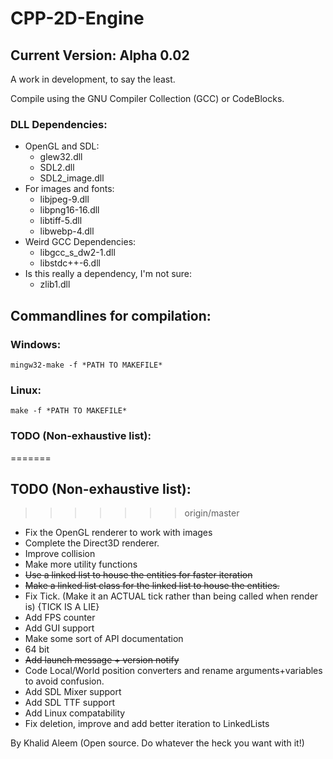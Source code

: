 # CPP-2D-Engine
## Current Version: Alpha 0.02
A work in development, to say the least.

Compile using the GNU Compiler Collection (GCC) or CodeBlocks.

### DLL Dependencies:
- OpenGL and SDL:
  - glew32.dll
  - SDL2.dll
  - SDL2_image.dll
- For images and fonts:
  - libjpeg-9.dll
  - libpng16-16.dll
  - libtiff-5.dll
  - libwebp-4.dll
- Weird GCC Dependencies:
  - libgcc_s_dw2-1.dll
  - libstdc++-6.dll
- Is this really a dependency, I'm not sure:
  - zlib1.dll
  
## Commandlines for compilation:
### Windows:
	mingw32-make -f *PATH TO MAKEFILE*
### Linux:
	make -f *PATH TO MAKEFILE*
	
### TODO (Non-exhaustive list):
=======

## TODO (Non-exhaustive list):
>>>>>>> origin/master
- Fix the OpenGL renderer to work with images
- Complete the Direct3D renderer.
- Improve collision
- Make more utility functions
- ~~Use a linked list to house the entities for faster iteration~~
- ~~Make a linked list class for the linked list to house the entities.~~
- Fix Tick. (Make it an ACTUAL tick rather than being called when render is) {TICK IS A LIE}
- Add FPS counter
- Add GUI support
- Make some sort of API documentation
- 64 bit
- ~~Add launch message + version notify~~
- Code Local/World position converters and rename arguments+variables to avoid confusion.
- Add SDL Mixer support
- Add SDL TTF support
- Add Linux compatability
- Fix deletion, improve and add better iteration to LinkedLists

By Khalid Aleem
(Open source. Do whatever the heck you want with it!)
